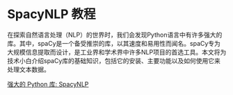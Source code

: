 # SpacyNLP 教程

<show-structure depth="3"/>

在探索自然语言处理（NLP）的世界时，我们会发现Python语言中有许多强大的库。其中，spaCy是一个备受推崇的库，以其速度和易用性而闻名。spaCy专为大规模信息提取而设计，是工业界和学术界中许多NLP项目的首选工具。本文将为技术小白介绍spaCy库的基础知识，包括它的安装、主要功能以及如何使用它来处理文本数据。


<seealso>
<category ref="ref_docs">
    <a href="https://mp.weixin.qq.com/s/azo8Jap082Q-yxBkQu3lqw">强大的 Python 库: SpacyNLP</a>
</category>
<category ref="ref_github">
</category>
<category ref="ref_issues">
</category>
<category ref="ref_hf">
</category>
<category ref="ref_ms">
</category>
</seealso>
